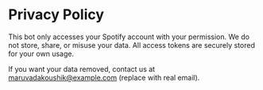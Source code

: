 # Privacy Policy

This bot only accesses your Spotify account with your permission. We do not store, share, or misuse your data. All access tokens are securely stored for your own usage.

If you want your data removed, contact us at maruvadakoushik@example.com (replace with real email).
